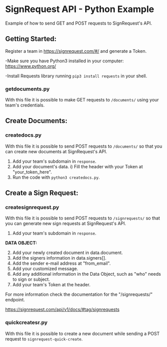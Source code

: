 # SignRequest API - Python Example

Example of how to send GET and POST requests to SignRequest's API.

## Getting Started:

Register a team in https://signrequest.com/#/ and generate a Token.

-Make sure you have Python3 installed in your computer:
https://www.python.org/

-Install Requests library running ```pip3 install requests``` in your shell. 

### getdocuments.py

With this file it is possible to make GET requests to ```/documents/``` using your team's credentials.

## Create Documents:

### createdocs.py

With this file it is possible to send POST requests to ```/documents/``` so that you can create new documents at SignRequest's API. 

1. Add your team's subdomain in ```response```.
2. Add your document's data.
i) Fill the header with your Token at "your_token_here".
3. Run the code with ```python3 createdocs.py```.

## Create a Sign Request:

### createsignrequest.py

With this file it is possible to send POST requests to ```/signrequests/``` so that you can generate new sign requests at SignRequest's API.

1. Add your team's subdomain in ```response```.

**DATA OBJECT:** 

2. Add your newly created document in data.document.
3. Add the signers information in data.signers[].
4. Add the sender e-mail address at "from_email".
5. Add your customized message.
6. Add any additional information in the Data Object, such as "who" needs to sign or subject.
7. Add your team's Token at the header.

For more information check the documentation for the "/signrequests/" endpoint.

https://signrequest.com/api/v1/docs/#tag/signrequests

### quickcreatesr.py 

With this file it is possible to create a new document while sending a POST request to ```signrequest-quick-create```.
